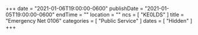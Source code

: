 +++
date = "2021-01-06T19:00:00-0600"
publishDate = "2021-01-05T19:00:00-0600"
endTime = ""
location = ""
ncs = [ "KE0LDS" ]
title = "Emergency Net 0106"
categories = [ "Public Service" ]
dates = [ "Hidden" ]
+++
